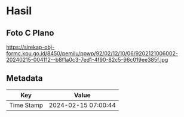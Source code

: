 # Hasil

## Foto C Plano

https://sirekap-obj-formc.kpu.go.id/8450/pemilu/ppwp/92/02/12/10/06/9202121006002-20240215-004112--b8f1a0c3-7ed1-4f90-82c5-96c019ee385f.jpg


## Metadata

| Key        | Value               |
| ---------- | ------------------- |
| Time Stamp | 2024-02-15 07:00:44 |



